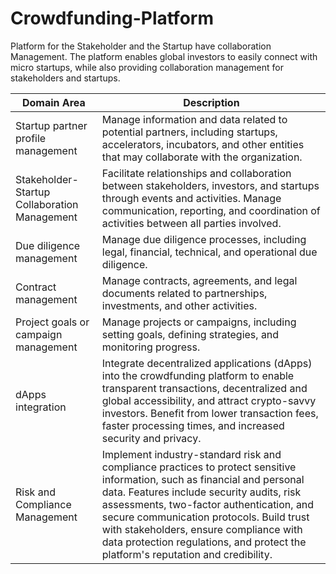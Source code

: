# Crowdfunding-Platform
Platform for the Stakeholder and the Startup have collaboration Management. The platform enables global investors to easily connect with micro startups, while also providing collaboration management for stakeholders and startups.


| Domain Area                     | Description                                                                                                                        |
|--------------------------------|------------------------------------------------------------------------------------------------------------------------------------|
| Startup partner profile management | Manage information and data related to potential partners, including startups, accelerators, incubators, and other entities that may collaborate with the organization. |
| Stakeholder-Startup Collaboration Management      | Facilitate relationships and collaboration between stakeholders, investors, and startups through events and activities. Manage communication, reporting, and coordination of activities between all parties involved. |
| Due diligence management        | Manage due diligence processes, including legal, financial, technical, and operational due diligence.     |
| Contract management             | Manage contracts, agreements, and legal documents related to partnerships, investments, and other activities.                                                             |
| Project goals or campaign management | Manage projects or campaigns, including setting goals, defining strategies, and monitoring progress.                                                       |
| dApps integration | Integrate decentralized applications (dApps) into the crowdfunding platform to enable transparent transactions, decentralized and global accessibility, and attract crypto-savvy investors. Benefit from lower transaction fees, faster processing times, and increased security and privacy. |
| Risk and Compliance Management | Implement industry-standard risk and compliance practices to protect sensitive information, such as financial and personal data. Features include security audits, risk assessments, two-factor authentication, and secure communication protocols. Build trust with stakeholders, ensure compliance with data protection regulations, and protect the platform's reputation and credibility. |
